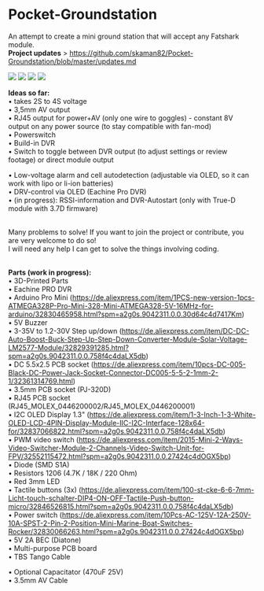 # Pocket-Groundstation
An attempt to create a mini ground station that will accept any Fatshark module.</br> 
<strong>Project updates</strong> > https://github.com/skaman82/Pocket-Groundstation/blob/master/updates.md

<img src="http://k-h-h.de/labs/github/GS_concept.jpg"/>

<img src="https://raw.githubusercontent.com/skaman82/Pocket-Groundstation/master/Photos/IMG_20180714_121051_HDR.jpg"/>

<img src="https://raw.githubusercontent.com/skaman82/Pocket-Groundstation/master/Photos/IMG_20180714_202903_HDR.jpg"/>

<img src="http://k-h-h.de/labs/github/rig.jpg"/>

<b>Ideas so far:</b></br>
• takes 2S to 4S voltage</br>
• 3,5mm AV output</br>
• RJ45 output for power+AV (only one wire to goggles) - constant 8V output on any power source (to stay compatible with fan-mod)</br>
• Powerswitch</br>
• Build-in DVR</br>
• Switch to toggle between DVR output (to adjust settings or review footage) or direct module output</br>

• Low-voltage alarm and cell autodetection (adjustable via OLED, so it can work with lipo or li-ion batteries)</br>
• DRV-control via OLED (Eachine Pro DVR)</br>
• (in progress): RSSI-information and DVR-Autostart (only with True-D module with 3.7D firmware)</br>
</br>

Many problems to solve! If you want to join the project or contribute, you are very welcome to do so!</br>
I will need any help I can get to solve the things involving coding.</br></br>

<b>Parts (work in progress):</b></br>
• 3D-Printed Parts </br>
• Eachine PRO DVR </br>
• Arduino Pro Mini (https://de.aliexpress.com/item/1PCS-new-version-1pcs-ATMEGA328P-Pro-Mini-328-Mini-ATMEGA328-5V-16MHz-for-arduino/32830465958.html?spm=a2g0s.9042311.0.0.30d64c4d7417Km)</br>
• 5V Buzzer</br>
• 3-35V to 1.2-30V Step up/down (https://de.aliexpress.com/item/DC-DC-Auto-Boost-Buck-Step-Up-Step-Down-Converter-Module-Solar-Voltage-LM2577-Module/32829391285.html?spm=a2g0s.9042311.0.0.758f4c4daLX5db)</br>
• DC 5.5x2.5 PCB socket (https://de.aliexpress.com/item/10pcs-DC-005-Black-DC-Power-Jack-Socket-Connector-DC005-5-5-2-1mm-2-1/32361314769.html)</br>
• 3.5mm PCB socket (PJ-320D)</br>
• RJ45 PCB socket (RJ45_MOLEX_0446200002/RJ45_MOLEX_0446200001)</br>
• I2C OLED Display 1.3" (https://de.aliexpress.com/item/1-3-Inch-1-3-White-OLED-LCD-4PIN-Display-Module-IIC-I2C-Interface-128x64-for/32837066822.html?spm=a2g0s.9042311.0.0.758f4c4daLX5db)</br>
• PWM video switch (https://de.aliexpress.com/item/2015-Mini-2-Ways-Video-Switcher-Module-2-Channels-Video-Switch-Unit-for-FPV/32552115472.html?spm=a2g0s.9042311.0.0.27424c4dOGX5bp)</br>
• Diode (SMD S1A)</br>
• Resistors 1206 (4.7K / 18K / 220 Ohm)</br>
• Red 3mm LED</br>
• Tactile buttons (3x) (https://de.aliexpress.com/item/100-st-cke-6-6-7mm-Licht-touch-schalter-DIP4-ON-OFF-Tactile-Push-button-micro/32846526815.html?spm=a2g0s.9042311.0.0.758f4c4daLX5db)</br>
• Power switch (https://de.aliexpress.com/item/10Pcs-AC-125V-12A-250V-10A-SPST-2-Pin-2-Position-Mini-Marine-Boat-Switches-Rocker/32830066263.html?spm=a2g0s.9042311.0.0.27424c4dOGX5bp)</br>
• 5V 2A BEC (Diatone)</br>
• Multi-purpose PCB board</br>
• TBS Tango Cable

• Optional Capacitator (470uF 25V)</br>
• 3.5mm AV Cable</br>


